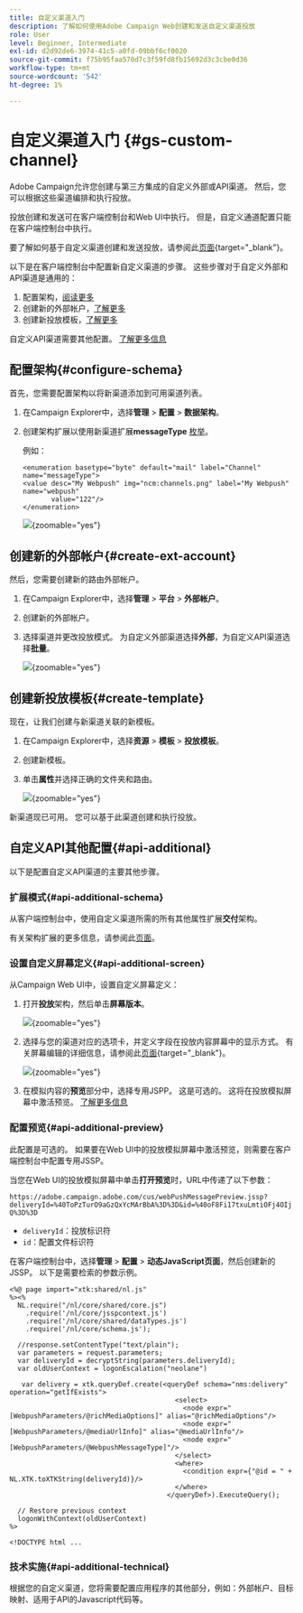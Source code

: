 ```yaml
---
title: 自定义渠道入门
description: 了解如何使用Adobe Campaign Web创建和发送自定义渠道投放
role: User
level: Beginner, Intermediate
exl-id: d2d92de6-3974-41c5-a0fd-09bbf6cf0020
source-git-commit: f75b95faa570d7c3f59fd8fb15692d3c3cbe0d36
workflow-type: tm+mt
source-wordcount: '542'
ht-degree: 1%

---
```


# 自定义渠道入门 {#gs-custom-channel}

Adobe Campaign允许您创建与第三方集成的自定义外部或API渠道。 然后，您可以根据这些渠道编排和执行投放。

投放创建和发送可在客户端控制台和Web UI中执行。 但是，自定义通道配置只能在客户端控制台中执行。

要了解如何基于自定义渠道创建和发送投放，请参阅此[页面](https://experienceleague.adobe.com/docs/campaign-web/v8/msg/gs-custom-channel.html?lang=zh-Hans){target="_blank"}。

以下是在客户端控制台中配置新自定义渠道的步骤。 这些步骤对于自定义外部和API渠道是通用的：

1. 配置架构，[阅读更多](#configure-schema)
1. 创建新的外部帐户，[了解更多](#create-ext-account)
1. 创建新投放模板，[了解更多](#create-template)

自定义API渠道需要其他配置。 [了解更多信息](#api-additional)

## 配置架构{#configure-schema}

首先，您需要配置架构以将新渠道添加到可用渠道列表。

1. 在Campaign Explorer中，选择&#x200B;**管理** > **配置** > **数据架构**。

1. 创建架构扩展以使用新渠道扩展&#x200B;**messageType** [枚举](../config/enumerations.md)。

   例如：

   ```
   <enumeration basetype="byte" default="mail" label="Channel" name="messageType">
   <value desc="My Webpush" img="ncm:channels.png" label="My Webpush" name="webpush"
          value="122"/>
   </enumeration>
   ```

   ![](assets/cus-schema.png){zoomable="yes"}

## 创建新的外部帐户{#create-ext-account}

然后，您需要创建新的路由外部帐户。

1. 在Campaign Explorer中，选择&#x200B;**管理** > **平台** > **外部帐户**。

1. 创建新的外部帐户。

1. 选择渠道并更改投放模式。 为自定义外部渠道选择&#x200B;**外部**，为自定义API渠道选择&#x200B;**批量**。

   ![](assets/cus-ext-account.png){zoomable="yes"}

## 创建新投放模板{#create-template}

现在，让我们创建与新渠道关联的新模板。

1. 在Campaign Explorer中，选择&#x200B;**资源** > **模板** > **投放模板**。

1. 创建新模板。

1. 单击&#x200B;**属性**&#x200B;并选择正确的文件夹和路由。

   ![](assets/cus-template.png){zoomable="yes"}

新渠道现已可用。 您可以基于此渠道创建和执行投放。

## 自定义API其他配置{#api-additional}

以下是配置自定义API渠道的主要其他步骤。

### 扩展模式{#api-additional-schema}

从客户端控制台中，使用自定义渠道所需的所有其他属性扩展&#x200B;**交付**&#x200B;架构。

有关架构扩展的更多信息，请参阅此[页面](../dev/extend-schema.md)。

### 设置自定义屏幕定义{#api-additional-screen}

从Campaign Web UI中，设置自定义屏幕定义：

1. 打开&#x200B;**投放**&#x200B;架构，然后单击&#x200B;**屏幕版本**。

   ![](assets/cus-schema2.png){zoomable="yes"}

1. 选择与您的渠道对应的选项卡，并定义字段在投放内容屏幕中的显示方式。 有关屏幕编辑的详细信息，请参阅此[页面](https://experienceleague.adobe.com/docs/campaign-web/v8/conf/schemas.html?lang=zh-Hans#fields){target="_blank"}。

   ![](assets/cus-schema3.png){zoomable="yes"}

1. 在模拟内容的&#x200B;**预览**&#x200B;部分中，选择专用JSPP。 这是可选的。 这将在投放模拟屏幕中激活预览。 [了解更多信息](#api-additional-preview)

### 配置预览{#api-additional-preview}

此配置是可选的。 如果要在Web UI中的投放模拟屏幕中激活预览，则需要在客户端控制台中配置专用JSSP。

当您在Web UI的投放模拟屏幕中单击&#x200B;**打开预览**&#x200B;时，URL中传递了以下参数：

`https://adobe.campaign.adobe.com/cus/webPushMessagePreview.jssp?deliveryId=%40ToPzTurO9aGzQxYcMArBbA%3D%3D&id=%40oF8Fi17txuLmtiOFj4OIjQ%3D%3D`

* `deliveryId`：投放标识符
* `id`：配置文件标识符

在客户端控制台中，选择&#x200B;**管理** > **配置** > **动态JavaScript页面**，然后创建新的JSSP。 以下是需要检索的参数示例。

```
<%@ page import="xtk:shared/nl.js"
%><%
  NL.require("/nl/core/shared/core.js")
    .require('/nl/core/jsspcontext.js')
    .require('/nl/core/shared/dataTypes.js')
    .require('/nl/core/schema.js');
    
  //response.setContentType("text/plain");
  var parameters = request.parameters;
  var deliveryId = decryptString(parameters.deliveryId);
  var oldUserContext = logonEscalation("neolane")
  
   var delivery = xtk.queryDef.create(<queryDef schema="nms:delivery" operation="getIfExists">
                                         <select>
                                           <node expr="[WebpushParameters/@richMediaOptions]" alias="@richMediaOptions"/>
                                           <node expr="[WebpushParameters/@mediaUrlInfo]" alias="@mediaUrlInfo"/>
                                           <node expr="[WebpushParameters/@WebpushMessageType]"/>
                                         </select>
                                         <where>
                                           <condition expr={"@id = " + NL.XTK.toXTKString(deliveryId)}/>
                                         </where>
                                       </queryDef>).ExecuteQuery();

  // Restore previous context
  logonWithContext(oldUserContext)
%>

<!DOCTYPE html ...
```

### 技术实施{#api-additional-technical}

根据您的自定义渠道，您将需要配置应用程序的其他部分，例如：外部帐户、目标映射、适用于API的Javascript代码等。

